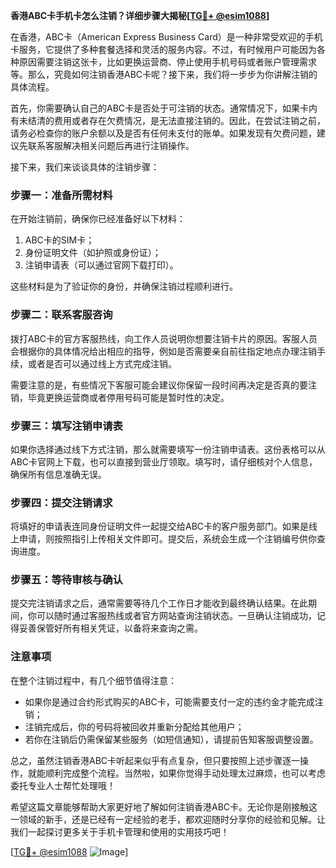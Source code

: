 **香港ABC卡手机卡怎么注销？详细步骤大揭秘[[TG💪+ @esim1088](https://t.me/s/esim1088)]**

在香港，ABC卡（American Express Business Card）是一种非常受欢迎的手机卡服务，它提供了多种套餐选择和灵活的服务内容。不过，有时候用户可能因为各种原因需要注销这张卡，比如更换运营商、停止使用手机号码或者账户管理需求等。那么，究竟如何注销香港ABC卡呢？接下来，我们将一步步为你讲解注销的具体流程。

首先，你需要确认自己的ABC卡是否处于可注销的状态。通常情况下，如果卡内有未结清的费用或者存在欠费情况，是无法直接注销的。因此，在尝试注销之前，请务必检查你的账户余额以及是否有任何未支付的账单。如果发现有欠费问题，建议先联系客服解决相关问题后再进行注销操作。

接下来，我们来谈谈具体的注销步骤：

### 步骤一：准备所需材料

在开始注销前，确保你已经准备好以下材料：
1. ABC卡的SIM卡；
2. 身份证明文件（如护照或身份证）；
3. 注销申请表（可以通过官网下载打印）。

这些材料是为了验证你的身份，并确保注销过程顺利进行。

### 步骤二：联系客服咨询

拨打ABC卡的官方客服热线，向工作人员说明你想要注销卡片的原因。客服人员会根据你的具体情况给出相应的指导，例如是否需要亲自前往指定地点办理注销手续，或者是否可以通过线上方式完成注销。

需要注意的是，有些情况下客服可能会建议你保留一段时间再决定是否真的要注销，毕竟更换运营商或者停用号码可能是暂时性的决定。

### 步骤三：填写注销申请表

如果你选择通过线下方式注销，那么就需要填写一份注销申请表。这份表格可以从ABC卡官网上下载，也可以直接到营业厅领取。填写时，请仔细核对个人信息，确保所有信息准确无误。

### 步骤四：提交注销请求

将填好的申请表连同身份证明文件一起提交给ABC卡的客户服务部门。如果是线上申请，则按照指引上传相关文件即可。提交后，系统会生成一个注销编号供你查询进度。

### 步骤五：等待审核与确认

提交完注销请求之后，通常需要等待几个工作日才能收到最终确认结果。在此期间，你可以随时通过客服热线或者官方网站查询注销状态。一旦确认注销成功，记得妥善保管好所有相关凭证，以备将来查询之需。

### 注意事项

在整个注销过程中，有几个细节值得注意：
- 如果你是通过合约形式购买的ABC卡，可能需要支付一定的违约金才能完成注销；
- 注销完成后，你的号码将被回收并重新分配给其他用户；
- 若你在注销后仍需保留某些服务（如短信通知），请提前告知客服调整设置。

总之，虽然注销香港ABC卡听起来似乎有点复杂，但只要按照上述步骤逐一操作，就能顺利完成整个流程。当然啦，如果你觉得手动处理太过麻烦，也可以考虑委托专业人士帮忙处理哦！

希望这篇文章能够帮助大家更好地了解如何注销香港ABC卡。无论你是刚接触这一领域的新手，还是已经有一定经验的老手，都欢迎随时分享你的经验和见解。让我们一起探讨更多关于手机卡管理和使用的实用技巧吧！

[[TG💪+ @esim1088](https://t.me/s/esim1088) ![Image](https://i.postimg.cc/4NQfJmqS/Snipaste-2025-05-13-00-14-12.png)]